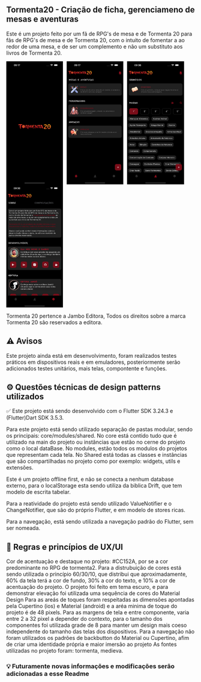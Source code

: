 ## Tormenta20 - Criação de ficha, gerenciameno de mesas e aventuras

Este é um projeto feito por um fã de RPG's de mesa e de Tormenta 20 para fãs de RPG's de mesa e de Tormenta 20, com o intuito de fomentar a  ao redor de uma mesa, e de ser um complemento e não um substituto aos livros de Tormenta 20.

<div style="display: flex; flex-wrap: wrap;">
  <img src="docs/splash.png" alt="Splash" style="width: 30%; margin-right: 10px;"/>
  <img src="docs/home.png" alt="Início" style="width: 30%; margin-right: 10px;"/>
  <img src="docs/magias.png" alt="Magias" style="width: 30%; margin-right: 10px;"/>
  <img src="docs/about.png" alt="Sobre" style="width: 30%;"/>
</div>

Tormenta 20 pertence a Jambo Editora, Todos os direitos sobre a marca Tormenta 20 são reservados a editora.

## ⚠️ Avisos

Este projeto ainda está em desenvolvimento, foram realizados testes práticos em dispositivos reais e em emuladores, posteriormente serão adicionados testes unitários, mais telas, compontente e funções.

## ⚙️ Questões técnicas de design patterns utilizados

✅ Este projeto está sendo desenvolvido com o Flutter SDK 3.24.3 e (Flutter)Dart SDK 3.5.3.

Para este projeto está sendo utilizado separação de pastas modular, sendo os principais: core/modules/shared.
No core está contido tudo que é utilizado na main do projeto ou instâncias que estão no cerne do projeto como o local dataBase.
No modules, estão todos os modulos do projetos que representam cada tela.
No Shared está todas as classes e instâncias que são compartilhadas no projeto como por exemplo: widgets, utils e extensões.

Este é um projeto offline first, e não se conecta a nenhum database externo, para o localStorage esta sendo utiliza da biblica Drift, que tem modelo de escrita tabelar.

Para a reatividade do projeto está sendo utilizado ValueNotifier e o ChangeNotifier, que são do próprio Flutter, e em modelo de stores ricas.

Para a navegação, está sendo utilizada a navegação padrão do Flutter, sem ser nomeada.

## 🎨 Regras e princípios de UX/UI

Cor de acentuação e destaque no projeto: #CC152A, por se a cor predominante no RPG de tormenta2.
Para a distrubuição de cores está sendo utilizada o princípio 60/30/10, que distribui que aproximadamente, 60% da tela terá a cor de fundo, 30% a cor do texto, e 10% a cor de acentuação do projeto.
O projeto foi feito em tema escuro, e para demonstrar elevação foi utilizada uma sequência de cores do Material Design
Para as areás de toques foram respeitadas as dimensões apontadas pela Cupertino (ios) e Material (android) e a aréa minima de toque do projeto é de 48 pixels.
Para as margens de tela e entre componente, varia entre 2 a 32 pixel a depender do contexto, para o tamanho dos componentes foi utilizada grade de 8 para manter um design mais coeso independente do tamanho das telas dos dispositivos.
Para a navegação não foram utilizados os padrões de backbutton do Material ou Cupertino, afim de criar uma identidade própria e maior imersão ao projeto
As fontes utilizadas no projeto foram: tormenta, medieva.

### 💡 Futuramente novas informações e modificações serão adicionadas a esse Readme






